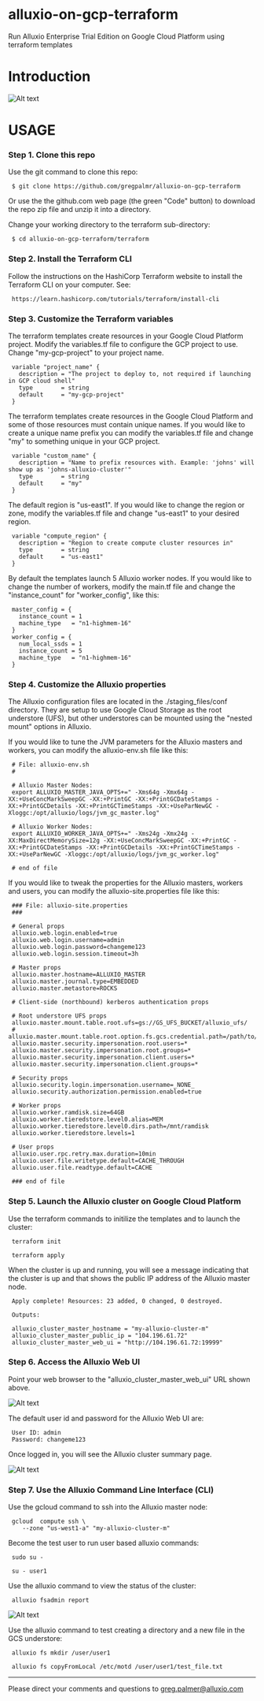 # alluxio-on-gcp-terraform
Run Alluxio Enterprise Trial Edition on Google Cloud Platform using terraform templates

# Introduction

![Alt text](/images/.Meet_Alluxio_Overviewpng?raw=true "Meet Alluxio")

# USAGE

### Step 1. Clone this repo

Use the git command to clone this repo:

     $ git clone https://github.com/gregpalmr/alluxio-on-gcp-terraform

Or use the the github.com web page (the green "Code" button) to download the repo zip file and unzip it into a directory.

Change your working directory to the terraform sub-directory:

     $ cd alluxio-on-gcp-terraform/terraform

### Step 2. Install the Terraform CLI

Follow the instructions on the HashiCorp Terraform website to install the Terraform CLI on your computer. See:

     https://learn.hashicorp.com/tutorials/terraform/install-cli

### Step 3. Customize the Terraform variables

The terraform templates create resources in your Google Cloud Platform project. Modify the variables.tf file to configure the GCP project to use. Change "my-gcp-project" to your project name.

     variable "project_name" {
       description = "The project to deploy to, not required if launching in GCP cloud shell"
       type        = string
       default     = "my-gcp-project"
     }

The terraform templates create resources in the Google Cloud Platform and some of those resources must contain unique names. If you would like to create a unique name prefix you can modify the variables.tf file and change "my" to something unique in your GCP project.

     variable "custom_name" {
       description = "Name to prefix resources with. Example: 'johns' will show up as 'johns-alluxio-cluster'"
       type        = string
       default     = "my"
     }

The default region is "us-east1". If you would like to change the region or zone, modify the variables.tf file and change "us-east1" to your desired region.

     variable "compute_region" {
       description = "Region to create compute cluster resources in"
       type        = string
       default     = "us-east1"
     }

By default the templates launch 5 Alluxio worker nodes. If you would like to change the number of workers, modify the main.tf file and change the "instance_count" for "worker_config", like this:

     master_config = {
       instance_count = 1
       machine_type   = "n1-highmem-16"
     }
     worker_config = {
       num_local_ssds = 1
       instance_count = 5
       machine_type   = "n1-highmem-16"
     }

### Step 4. Customize the Alluxio properties

The Alluxio configuration files are located in the ./staging_files/conf directory. They are setup to use Google Cloud Storage as the root understore (UFS), but other understores can be mounted using the "nested mount" options in Alluxio.  

If you would like to tune the JVM parameters for the Alluxio masters and workers, you can modify the alluxio-env.sh file like this:

     # File: alluxio-env.sh
     #
     
     # Alluxio Master Nodes:
     export ALLUXIO_MASTER_JAVA_OPTS+=" -Xms64g -Xmx64g -XX:+UseConcMarkSweepGC -XX:+PrintGC -XX:+PrintGCDateStamps -XX:+PrintGCDetails -XX:+PrintGCTimeStamps -XX:+UseParNewGC -Xloggc:/opt/alluxio/logs/jvm_gc_master.log"
     
     # Alluxio Worker Nodes:
     export ALLUXIO_WORKER_JAVA_OPTS+=" -Xms24g -Xmx24g -XX:MaxDirectMemorySize=12g -XX:+UseConcMarkSweepGC -XX:+PrintGC -XX:+PrintGCDateStamps -XX:+PrintGCDetails -XX:+PrintGCTimeStamps -XX:+UseParNewGC -Xloggc:/opt/alluxio/logs/jvm_gc_worker.log"
     
     # end of file

If you would like to tweak the properties for the Alluxio masters, workers and users, you can modify the alluxio-site.properties file like this:

     ### File: alluxio-site.properties
     ###
     
     # General props
     alluxio.web.login.enabled=true
     alluxio.web.login.username=admin
     alluxio.web.login.password=changeme123
     alluxio.web.login.session.timeout=3h
     
     # Master props
     alluxio.master.hostname=ALLUXIO_MASTER
     alluxio.master.journal.type=EMBEDDED
     alluxio.master.metastore=ROCKS
     
     # Client-side (northbound) kerberos authentication props
     
     # Root understore UFS props
     alluxio.master.mount.table.root.ufs=gs://GS_UFS_BUCKET/alluxio_ufs/
     # alluxio.master.mount.table.root.option.fs.gcs.credential.path=/path/to/<google_application_credentials>.json
     alluxio.master.security.impersonation.root.users=*
     alluxio.master.security.impersonation.root.groups=*
     alluxio.master.security.impersonation.client.users=*
     alluxio.master.security.impersonation.client.groups=*
     
     # Security props
     alluxio.security.login.impersonation.username=_NONE_
     alluxio.security.authorization.permission.enabled=true
     
     # Worker props
     alluxio.worker.ramdisk.size=64GB
     alluxio.worker.tieredstore.level0.alias=MEM
     alluxio.worker.tieredstore.level0.dirs.path=/mnt/ramdisk
     alluxio.worker.tieredstore.levels=1
     
     # User props
     alluxio.user.rpc.retry.max.duration=10min
     alluxio.user.file.writetype.default=CACHE_THROUGH
     alluxio.user.file.readtype.default=CACHE
     
     ### end of file

### Step 5. Launch the Alluxio cluster on Google Cloud Platform

Use the terraform commands to initilize the templates and to launch the cluster:

     terraform init

     terraform apply

When the cluster is up and running, you will see a message indicating that the cluster is up and that shows the public IP address of the Alluxio master node. 

     Apply complete! Resources: 23 added, 0 changed, 0 destroyed.

     Outputs:

     alluxio_cluster_master_hostname = "my-alluxio-cluster-m"
     alluxio_cluster_master_public_ip = "104.196.61.72"
     alluxio_cluster_master_web_ui = "http://104.196.61.72:19999"

### Step 6. Access the Alluxio Web UI

Point your web browser to the "alluxio_cluster_master_web_ui" URL shown above. 

![Alt text](/images/Alluxio_WebUI_Login.png?raw=true "Alluxio Web UI Login")

The default user id and password for the Alluxio Web UI are:

     User ID: admin
     Password: changeme123

Once logged in, you will see the Alluxio cluster summary page.

![Alt text](/images/Alluxio_WebUI_Summary.png?raw=true "Alluxio Web UI Summary")

### Step 7. Use the Alluxio Command Line Interface (CLI)

Use the gcloud command to ssh into the Alluxio master node:

     gcloud  compute ssh \
        --zone "us-west1-a" "my-alluxio-cluster-m"

Become the test user to run user based alluxio commands:

     sudo su -

     su - user1

Use the alluxio command to view the status of the cluster:

     alluxio fsadmin report

![Alt text](/images/Alluxio_fsadmin_report.png?raw=true "Alluxio fsadmin report")

Use the alluxio command to test creating a directory and a new file in the GCS understore:

     alluxio fs mkdir /user/user1

     alluxio fs copyFromLocal /etc/motd /user/user1/test_file.txt



---

Please direct your comments and questions to greg.palmer@alluxio.com


